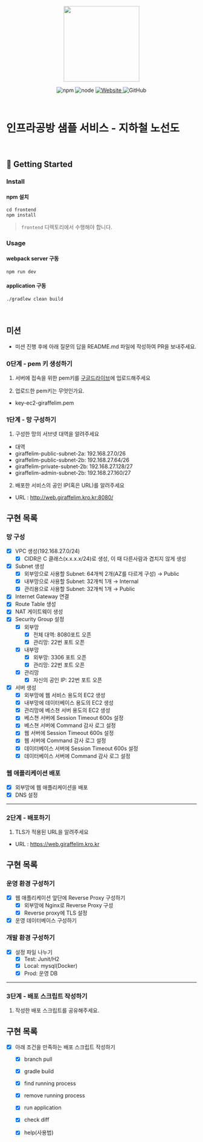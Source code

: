 <p align="center">
    <img width="200px;" src="https://raw.githubusercontent.com/woowacourse/atdd-subway-admin-frontend/master/images/main_logo.png"/>
</p>
<p align="center">
  <img alt="npm" src="https://img.shields.io/badge/npm-%3E%3D%205.5.0-blue">
  <img alt="node" src="https://img.shields.io/badge/node-%3E%3D%209.3.0-blue">
  <a href="https://edu.nextstep.camp/c/R89PYi5H" alt="nextstep atdd">
    <img alt="Website" src="https://img.shields.io/website?url=https%3A%2F%2Fedu.nextstep.camp%2Fc%2FR89PYi5H">
  </a>
  <img alt="GitHub" src="https://img.shields.io/github/license/next-step/atdd-subway-service">
</p>

<br>

# 인프라공방 샘플 서비스 - 지하철 노선도

<br>

## 🚀 Getting Started

### Install
#### npm 설치
```
cd frontend
npm install
```
> `frontend` 디렉토리에서 수행해야 합니다.

### Usage
#### webpack server 구동
```
npm run dev
```
#### application 구동
```
./gradlew clean build
```
<br>

## 미션

* 미션 진행 후에 아래 질문의 답을 README.md 파일에 작성하여 PR을 보내주세요.

### 0단계 - pem 키 생성하기

1. 서버에 접속을 위한 pem키를 [구글드라이브](https://drive.google.com/drive/folders/1dZiCUwNeH1LMglp8dyTqqsL1b2yBnzd1?usp=sharing)에 업로드해주세요

2. 업로드한 pem키는 무엇인가요.
- key-ec2-giraffelim.pem

### 1단계 - 망 구성하기
1. 구성한 망의 서브넷 대역을 알려주세요
- 대역
- giraffelim-public-subnet-2a: 192.168.27.0/26
- giraffelim-public-subnet-2b: 192.168.27.64/26
- giraffelim-private-subnet-2b: 192.168.27.128/27
- giraffelim-admin-subnet-2b: 192.168.27.160/27

2. 배포한 서비스의 공인 IP(혹은 URL)를 알려주세요
- URL : http://web.giraffelim.kro.kr:8080/

## 구현 목록
### 망 구성
- [x]  VPC 생성(192.168.27.0/24)
    - [x]  CIDR은 C 클래스(x.x.x.x/24)로 생성, 이 때 다른사람과 겹치지 않게 생성
- [x]  Subnet 생성
    - [x]  외부망으로 사용할 Subnet: 64개씩 2개(AZ를 다르게 구성) → Public
    - [x]  내부망으로 사용할 Subnet: 32개씩 1개 → Internal
    - [x]  관리용으로 사용할 Subnet: 32개씩 1개 → Public
- [x]  Internet Gateway 연결
- [x]  Route Table 생성
- [x]  NAT 게이트웨이 생성
- [x]  Security Group 설정
    - [x]  외부망
        - [x]  전체 대역: 8080포트 오픈
        - [x]  관리망: 22번 포트 오픈
    - [x]  내부망
        - [x]  외부망: 3306 포트 오픈
        - [x]  관리망: 22번 포트 오픈
    - [x]  관리망
        - [x]  자신의 공인 IP: 22번 포트 오픈
- [x]  서버 생성
    - [x]  외부망에 웹 서비스 용도의 EC2 생성
    - [x]  내부망에 데이터베이스 용도의 EC2 생성
    - [x]  관리망에 베스쳔 서버 용도의 EC2 생성
    - [x]  베스쳔 서버에 Session Timeout 600s 설정
    - [x]  베스쳔 서버에 Command 감사 로그 설정
    - [x]  웹 서버에 Session Timeout 600s 설정
    - [x]  웹 서버에 Command 감사 로그 설정
    - [x]  데이터베이스 서버에 Session Timeout 600s 설정
    - [x]  데이터베이스 서버에 Command 감사 로그 설정
### 웹 애플리케이션 배포
- [x]  외부망에 웹 애플리케이션을 배포
- [x]  DNS 설정

---

### 2단계 - 배포하기
1. TLS가 적용된 URL을 알려주세요
- URL : https://web.giraffelim.kro.kr

## 구현 목록
### 운영 환경 구성하기
- [x] 웹 애플리케이션 앞단에 Reverse Proxy 구성하기
  - [x] 외부망에 Nginx로 Reverse Proxy 구성
  - [x] Reverse proxy에 TLS 설정
- [x] 운영 데이터베이스 구성하기
### 개발 환경 구성하기
- [x] 설정 파일 나누기
  - [x] Test: Junit/H2
  - [x] Local: mysql(Docker)
  - [x] Prod: 운영 DB
---

### 3단계 - 배포 스크립트 작성하기

1. 작성한 배포 스크립트를 공유해주세요.

## 구현 목록
- [x] 아래 조건을 만족하는 배포 스크립트 작성하기
    - [x] branch pull
    - [x] gradle build
    - [x] find running process
    - [x] remove running process
    - [x] run application
    - [x] check diff
    - [x] help(사용법)

